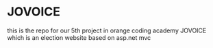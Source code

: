 # JOVOICE
this is the repo for our 5th project in orange coding academy JOVOICE which is an election website based on asp.net mvc
